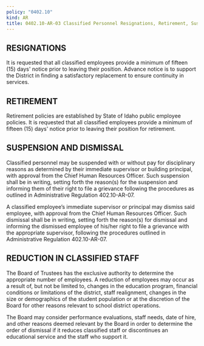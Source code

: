 ```yaml
---
policy: "0402.10"
kind: AR
title: 0402.10-AR-03 Classified Personnel Resignations, Retirement, Suspension and Dismissal
---
```


## RESIGNATIONS

It is requested that all classified employees provide a minimum of fifteen (15) days' notice prior to leaving their position.  Advance notice is to support the District in finding a satisfactory replacement to ensure continuity in services.

## RETIREMENT

Retirement policies are established by State of Idaho public employee policies. It is requested that all classified employees provide a minimum of fifteen (15) days' notice prior to leaving their position for retirement.

## SUSPENSION AND DISMISSAL

Classified personnel may be suspended with or without pay for disciplinary reasons as determined by their immediate supervisor or building principal, with approval from the Chief Human Resources Officer.  Such suspension shall be in writing, setting forth the reason(s) for the suspension and informing them of their right to file a grievance following the procedures as outlined in Administrative Regulation 402.10-AR-07.
 
A classified employee’s immediate supervisor or principal may dismiss said employee, with approval from the Chief Human Resources Officer.  Such dismissal shall be in writing, setting forth the reason(s) for dismissal and informing the dismissed employee of his/her right to file a grievance with the appropriate supervisor, following the procedures outlined in Administrative Regulation 402.10-AR-07.

## REDUCTION IN CLASSIFIED STAFF

The Board of Trustees has the exclusive authority to determine the appropriate number of employees. A reduction of employees may occur as a result of, but not be limited to, changes in the education program, financial conditions or limitations of the district, staff realignment, changes in the size or demographics of the student population or at the discretion of the Board for other reasons relevant to school district operations.

The Board may consider performance evaluations, staff needs, date of hire, and other reasons deemed relevant by the Board in order to determine the order of dismissal if it reduces classified staff or discontinues an educational service and the staff who support it.